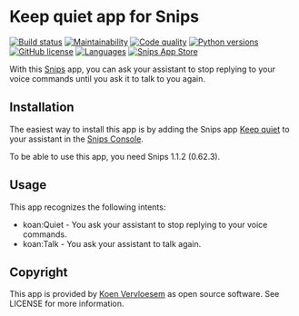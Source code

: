 # Keep quiet app for Snips

[![Build status](https://api.travis-ci.com/koenvervloesem/snips-app-keep-quiet.svg?branch=master)](https://travis-ci.com/koenvervloesem/snips-app-keep-quiet) [![Maintainability](https://api.codeclimate.com/v1/badges/3b028b9d7db9ffa2e760/maintainability)](https://codeclimate.com/github/koenvervloesem/snips-app-keep-quiet/maintainability) [![Code quality](https://api.codacy.com/project/badge/Grade/b244c94ff16447fc8ee3af07d03eb92e)](https://www.codacy.com/app/koenvervloesem/snips-app-keep-quiet) [![Python versions](https://img.shields.io/badge/python-3.5|3.6|3.7-blue.svg)](https://www.python.org) [![GitHub license](https://img.shields.io/github/license/koenvervloesem/snips-app-keep-quiet.svg)](https://github.com/koenvervloesem/snips-app-keep-quiet/blob/master/LICENSE) [![Languages](https://img.shields.io/badge/i18n-en-brown.svg)](https://github.com/koenvervloesem/snips-app-keep-quiet/tree/master/translations) [![Snips App Store](https://img.shields.io/badge/snips-app-blue.svg)](https://console.snips.ai/store/en/skill_134O6Yb4K6b)

With this [Snips](https://snips.ai/) app, you can ask your assistant to stop replying to your voice commands until you ask it to talk to you again. 

## Installation

The easiest way to install this app is by adding the Snips app [Keep quiet](https://console.snips.ai/store/en/skill_134O6Yb4K6b) to your assistant in the [Snips Console](https://console.snips.ai).

To be able to use this app, you need Snips 1.1.2 (0.62.3).

## Usage

This app recognizes the following intents:

*   koan:Quiet - You ask your assistant to stop replying to your voice commands. 
*   koan:Talk - You ask your assistant to talk again. 

## Copyright

This app is provided by [Koen Vervloesem](mailto:koen@vervloesem.eu) as open source software. See LICENSE for more information.
